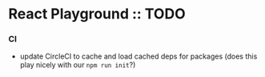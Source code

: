 React Playground :: TODO
===

### CI

 - update CircleCI to cache and load cached deps for packages (does this play nicely with our ``npm run init``?)
